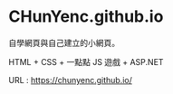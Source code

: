 # CHunYenc.github.io
自學網頁與自己建立的小網頁。

HTML + CSS + 一點點 JS 遊戲 + ASP.NET  

URL : https://chunyenc.github.io/
